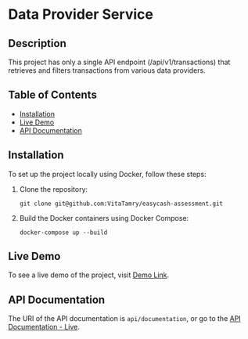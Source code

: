 # Data Provider Service

## Description

 This project has only a single API endpoint (/api/v1/transactions) that retrieves and filters transactions from various data providers.

## Table of Contents

- [Installation](#installation)
- [Live Demo](#live-demo)
- [API Documentation](#api-documentation)


## Installation

To set up the project locally using Docker, follow these steps:

1. Clone the repository:

    ```shell
    git clone git@github.com:VitaTamry/easycash-assessment.git
    ```

2. Build the Docker containers using Docker Compose:

    ```shell
    docker-compose up --build
    ```
## Live Demo

To see a live demo of the project, visit [Demo Link](http://18.192.67.174:8080/).

## API Documentation

The URI of the API documentation is ```api/documentation```, or go to the [API Documentation - Live](http://18.192.67.174:8080/api/documentation).
    

